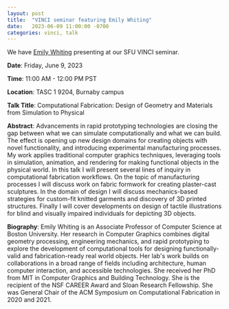 ```yaml
---
layout: post
title:  "VINCI seminar featuring Emily Whiting"
date:   2023-06-09 11:00:00 -0700
categories: vinci, talk
---
```


We have [Emily Whiting](https://cs-people.bu.edu/whiting/) presenting at our SFU VINCI seminar.

**Date**: Friday, June 9, 2023

**Time**: 11:00 AM - 12:00 PM PST

**Location**: TASC 1 9204, Burnaby campus

**Talk Title**: Computational Fabrication: Design of Geometry and Materials from Simulation to Physical

**Abstract**: Advancements in rapid prototyping technologies are closing the gap between what we can simulate computationally and what we can build. The effect is opening up new design domains for creating objects with novel functionality, and introducing experimental manufacturing processes. My work applies traditional computer graphics techniques, leveraging tools in simulation, animation, and rendering for making functional objects in the physical world. In this talk I will present several lines of inquiry in computational fabrication workflows. On the topic of manufacturing processes I will discuss work on fabric formwork for creating plaster-cast sculptures. In the domain of design I will discuss mechanics-based strategies for custom-fit knitted garments and discovery of 3D printed structures. Finally I will cover developments on design of tactile illustrations for blind and visually impaired individuals for depicting 3D objects.
 
**Biography**: Emily Whiting is an Associate Professor of Computer Science at Boston University. Her research in Computer Graphics combines digital geometry processing, engineering mechanics, and rapid prototyping to explore the development of computational tools for designing functionally-valid and fabrication-ready real world objects. Her lab's work builds on collaborations in a broad range of fields including architecture, human computer interaction, and accessible technologies. She received her PhD from MIT in Computer Graphics and Building Technology. She is the recipient of the NSF CAREER Award and Sloan Research Fellowship. She was General Chair of the ACM Symposium on Computational Fabrication in 2020 and 2021.

